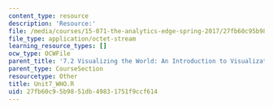 ```yaml
---
content_type: resource
description: 'Resource:'
file: /media/courses/15-071-the-analytics-edge-spring-2017/27fb60c95b9851db49831751f9ccf614_Unit7_WHO.R
file_type: application/octet-stream
learning_resource_types: []
ocw_type: OCWFile
parent_title: '7.2 Visualizing the World: An Introduction to Visualization'
parent_type: CourseSection
resourcetype: Other
title: Unit7_WHO.R
uid: 27fb60c9-5b98-51db-4983-1751f9ccf614
---
```

